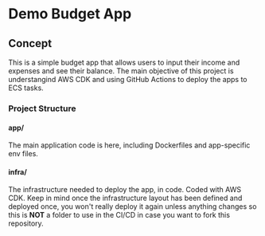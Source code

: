 # Demo Budget App

## Concept

This is a simple budget app that allows users to input their income and expenses and see their balance.
The main objective of this project is understangind AWS CDK and using GitHub Actions to deploy the apps to ECS tasks.

### Project Structure

#### app/

The main application code is here, including Dockerfiles and app-specific env files.

#### infra/

The infrastructure needed to deploy the app, in code. Coded with AWS CDK. Keep in mind once the infrastructure layout has been defined and deployed once, you won't really deploy it again unless anything changes so this is **NOT** a folder to use in the CI/CD in case you want to fork this repository.
